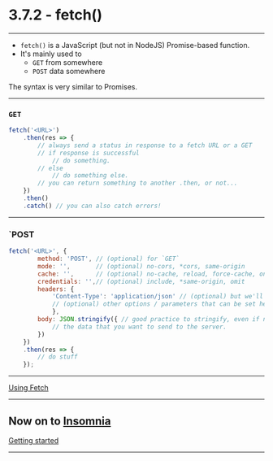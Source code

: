 # 3.7.2 - fetch()

---

- `fetch()` is a JavaScript (but not in NodeJS) Promise-based function.
- It's mainly used to
    - `GET` from somewhere
    - `POST` data somewhere

The syntax is very similar to Promises.

---

### `GET`

```js
fetch('<URL>')
    .then(res => {
        // always send a status in response to a fetch URL or a GET
        // if response is successful
            // do something.
        // else
            // do something else.
        // you can return something to another .then, or not...
    })
    .then()
    .catch() // you can also catch errors!
```

---

### `POST

```js
fetch('<URL>', {
        method: 'POST', // (optional) for `GET`
        mode: '',       // (optional) no-cors, *cors, same-origin
        cache: '',      // (optional) no-cache, reload, force-cache, only-if-cached
        credentials: '',// (optional) include, *same-origin, omit
        headers: {
            'Content-Type': 'application/json' // (optional) but we'll use it.
            // (optional) other options / parameters that can be set here.
            },
        body: JSON.stringify({ // good practice to stringify, even if not always required.
            // the data that you want to send to the server.
        })
    })
    .then(res => {
        // do stuff
    });
```

---

[Using Fetch](https://developer.mozilla.org/en-US/docs/Web/API/Fetch_API/Using_Fetch)

---

## Now on to [Insomnia](https://insomnia.rest/download/)

[Getting started](https://support.insomnia.rest/category/9-getting-started)

---